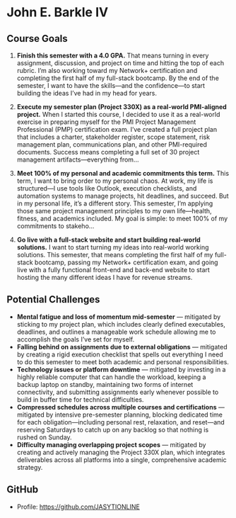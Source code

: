 # John E. Barkle IV

## Course Goals
1. **Finish this semester with a 4.0 GPA.** That means turning in every assignment, discussion, and project on time and hitting the top of each rubric. I’m also working toward my Network+ certification and completing the first half of my full-stack bootcamp. By the end of the semester, I want to have the skills—and the confidence—to start building the ideas I’ve had in my head for years.

2. **Execute my semester plan (Project 330X) as a real-world PMI-aligned project.** When I started this course, I decided to use it as a real-world exercise in preparing myself for the PMI Project Management Professional (PMP) certification exam. I’ve created a full project plan that includes a charter, stakeholder register, scope statement, risk management plan, communications plan, and other PMI-required documents. Success means completing a full set of 30 project management artifacts—everything from...

3. **Meet 100% of my personal and academic commitments this term.** This term, I want to bring order to my personal chaos. At work, my life is structured—I use tools like Outlook, execution checklists, and automation systems to manage projects, hit deadlines, and succeed. But in my personal life, it’s a different story. This semester, I’m applying those same project management principles to my own life—health, fitness, and academics included. My goal is simple: to meet 100% of my commitments to stakeho...

4. **Go live with a full-stack website and start building real-world solutions.** I want to start turning my ideas into real-world working solutions. This semester, that means completing the first half of my full-stack bootcamp, passing my Network+ certification exam, and going live with a fully functional front-end and back-end website to start hosting the many different ideas I have for revenue streams.

## Potential Challenges
- **Mental fatigue and loss of momentum mid-semester** — mitigated by sticking to my project plan, which includes clearly defined executables, deadlines, and outlines a manageable work schedule allowing me to accomplish the goals I’ve set for myself.
- **Falling behind on assignments due to external obligations** — mitigated by creating a rigid execution checklist that spells out everything I need to do this semester to meet both academic and personal responsibilities.
- **Technology issues or platform downtime** — mitigated by investing in a highly reliable computer that can handle the workload, keeping a backup laptop on standby, maintaining two forms of internet connectivity, and submitting assignments early whenever possible to build in buffer time for technical difficulties.
- **Compressed schedules across multiple courses and certifications** — mitigated by intensive pre-semester planning, blocking dedicated time for each obligation—including personal rest, relaxation, and reset—and reserving Saturdays to catch up on any backlog so that nothing is rushed on Sunday.
- **Difficulty managing overlapping project scopes** — mitigated by creating and actively managing the Project 330X plan, which integrates deliverables across all platforms into a single, comprehensive academic strategy.

## GitHub
- Profile: https://github.com/JASYTIONLINE